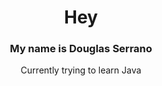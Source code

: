 <h1 align="center">Hey </h1>
<h3 align="center">My name is Douglas Serrano</h3>
<p align="center">Currently trying to learn Java

<!--START_SECTION:waka-->
<!--END_SECTION:waka-->
